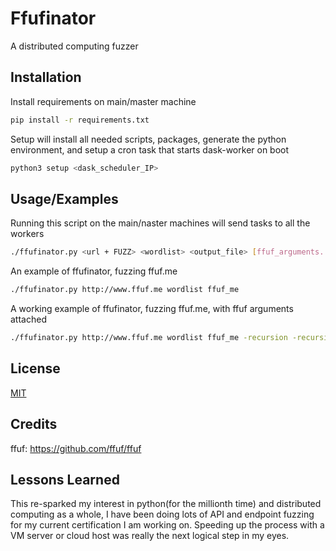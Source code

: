 
# Ffufinator

A distributed computing fuzzer

## Installation

Install requirements on main/master machine
```bash
pip install -r requirements.txt
```

Setup will install all needed scripts, packages, generate the python environment, and setup a cron task that starts dask-worker on boot
```bash
python3 setup <dask_scheduler_IP>
```

## Usage/Examples

Running this script on the main/naster machines will send tasks to all the workers
```bash
./ffufinator.py <url + FUZZ> <wordlist> <output_file> [ffuf_arguments...]
```

An example of ffufinator, fuzzing ffuf.me
```bash
./ffufinator.py http://www.ffuf.me wordlist ffuf_me
```

A working example of ffufinator, fuzzing ffuf.me, with ffuf arguments attached 
```bash
./ffufinator.py http://www.ffuf.me wordlist ffuf_me -recursion -recursion-depth 3
```

## License

[MIT](https://choosealicense.com/licenses/mit/)

## Credits
ffuf: https://github.com/ffuf/ffuf

## Lessons Learned

This re-sparked my interest in python(for the millionth time) and distributed computing as a whole, I have been doing lots of API and endpoint fuzzing for my current certification I am working on. Speeding up the process with a VM server or cloud host was really the next logical step in my eyes. 

